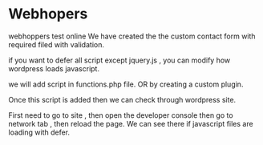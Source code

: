 # Webhopers
webhoppers test online
We have created the the custom contact form with required filed with validation.

if you want to defer all script except jquery.js , you can modify how wordpress loads javascript.

we will add script in functions.php file. OR by creating a custom plugin.

Once this script is added then we can check through wordpress site.

First need to go to site , then open the developer console then go to network tab , then reload the page. We can see there if javascript files are loading with defer.

